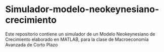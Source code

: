 # Simulador-modelo-neokeynesiano-crecimiento
Este repositorio contiene un simulador de un Modelo Neokeynesiano de Crecimiento elaborado en MATLAB, para la clase de Macroeconomía Avanzada de Corto Plazo
